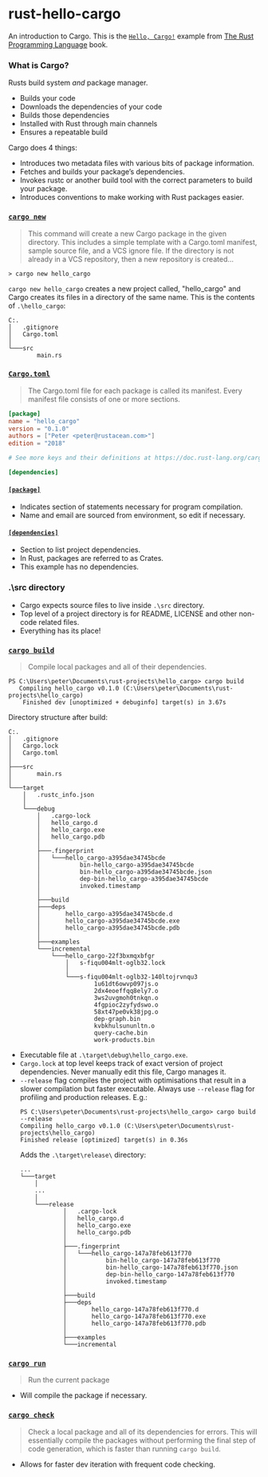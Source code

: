 # rust-hello-cargo
An introduction to Cargo. This is the [`Hello, Cargo!`][1] example from [The Rust Programming Language][2] book.

### What is Cargo?
Rusts build system _and_ package manager.
- Builds your code
- Downloads the dependencies of your code
- Builds those dependencies
- Installed with Rust through main channels
- Ensures a repeatable build

Cargo does 4 things:
- Introduces two metadata files with various bits of package information.
- Fetches and builds your package’s dependencies.
- Invokes rustc or another build tool with the correct parameters to build your package.
- Introduces conventions to make working with Rust packages easier.

### [`cargo new`][3]

> This command will create a new Cargo package in the given directory. This includes a simple template with a Cargo.toml manifest, sample source file, and a VCS ignore file. If the directory is not already in a VCS repository, then a new repository is created...

```
> cargo new hello_cargo
```
`cargo new hello_cargo` creates a new project called, "hello_cargo" and Cargo creates its files in a directory of the same name. This is the contents of `.\hello_cargo`:
```
C:.
│   .gitignore
│   Cargo.toml
│
└───src
        main.rs
```

### [`Cargo.toml`][4]
> The Cargo.toml file for each package is called its manifest. Every manifest file consists of one or more sections.

```toml
[package]
name = "hello_cargo"
version = "0.1.0"
authors = ["Peter <peter@rustacean.com>"]
edition = "2018"

# See more keys and their definitions at https://doc.rust-lang.org/cargo/reference/manifest.html

[dependencies]
```

#### [`[package]`][5]
- Indicates section of statements necessary for program compilation.
- Name and email are sourced from environment, so edit if necessary.

#### [`[dependencies]`][6]
- Section to list project dependencies.
- In Rust, packages are referred to as Crates.
- This example has no dependencies.

### .\src directory
- Cargo expects source files to live inside `.\src` directory.
- Top level of a project directory is for README, LICENSE and other non-code related files.
- Everything has its place!

### [`cargo build`][7]
> Compile local packages and all of their dependencies.
```
PS C:\Users\peter\Documents\rust-projects\hello_cargo> cargo build
   Compiling hello_cargo v0.1.0 (C:\Users\peter\Documents\rust-projects\hello_cargo)
    Finished dev [unoptimized + debuginfo] target(s) in 3.67s
```
Directory structure after build:
```
C:.
│   .gitignore
│   Cargo.lock
│   Cargo.toml
│
├───src
│       main.rs
│
└───target
    │   .rustc_info.json
    │
    └───debug
        │   .cargo-lock
        │   hello_cargo.d
        │   hello_cargo.exe
        │   hello_cargo.pdb
        │
        ├───.fingerprint
        │   └───hello_cargo-a395dae34745bcde
        │           bin-hello_cargo-a395dae34745bcde
        │           bin-hello_cargo-a395dae34745bcde.json
        │           dep-bin-hello_cargo-a395dae34745bcde
        │           invoked.timestamp
        │
        ├───build
        ├───deps
        │       hello_cargo-a395dae34745bcde.d
        │       hello_cargo-a395dae34745bcde.exe
        │       hello_cargo-a395dae34745bcde.pdb
        │
        ├───examples
        └───incremental
            └───hello_cargo-22f3bxmqxbfgr
                │   s-fiqu004mlt-oglb32.lock
                │
                └───s-fiqu004mlt-oglb32-140ltojrvnqu3
                        1u61dt6owvp097js.o
                        2dx4eoeffqq8ely7.o
                        3ws2uvgmoh0tnkqn.o
                        4fgpioc2zyfydswo.o
                        58xt47pe0vk38jpg.o
                        dep-graph.bin
                        kvbkhulsununltn.o
                        query-cache.bin
                        work-products.bin
```
- Executable file at `.\target\debug\hello_cargo.exe`.
- `Cargo.lock` at top level keeps track of exact version of project dependencies. Never manually edit this file, Cargo manages it.
- `--release` flag compiles the project with optimisations that result in a slower compilation but faster executable. Always use `--release` flag for profiling and production releases. E.g.:
    ```
    PS C:\Users\peter\Documents\rust-projects\hello_cargo> cargo build --release
    Compiling hello_cargo v0.1.0 (C:\Users\peter\Documents\rust-projects\hello_cargo)
    Finished release [optimized] target(s) in 0.36s
    ```
    Adds the `.\target\release\` directory:
    ```
    ...
    └───target
        │
        ...
        │
        └───release
                │   .cargo-lock
                │   hello_cargo.d
                │   hello_cargo.exe
                │   hello_cargo.pdb
                │
                ├───.fingerprint
                │   └───hello_cargo-147a78feb613f770
                │           bin-hello_cargo-147a78feb613f770
                │           bin-hello_cargo-147a78feb613f770.json
                │           dep-bin-hello_cargo-147a78feb613f770
                │           invoked.timestamp
                │
                ├───build
                ├───deps
                │       hello_cargo-147a78feb613f770.d
                │       hello_cargo-147a78feb613f770.exe
                │       hello_cargo-147a78feb613f770.pdb
                │
                ├───examples
                └───incremental
    ```

### [`cargo run`][8]
> Run the current package
- Will compile the package if necessary.

### [`cargo check`][9]
> Check a local package and all of its dependencies for errors. This will essentially compile the packages without performing the final step of code generation, which is faster than running `cargo build`.
- Allows for faster dev iteration with frequent code checking.

[1]: https://doc.rust-lang.org/book/ch01-03-hello-cargo.html
[2]: https://doc.rust-lang.org/book/title-page.html
[3]: https://doc.rust-lang.org/cargo/commands/cargo-new.html
[4]: https://doc.rust-lang.org/cargo/reference/manifest.html
[5]: https://doc.rust-lang.org/cargo/reference/manifest.html#the-package-section
[6]: https://doc.rust-lang.org/cargo/reference/specifying-dependencies.html
[7]: https://doc.rust-lang.org/cargo/commands/cargo-build.html
[8]: https://doc.rust-lang.org/cargo/commands/cargo-run.html
[9]: https://doc.rust-lang.org/cargo/commands/cargo-check.html 
